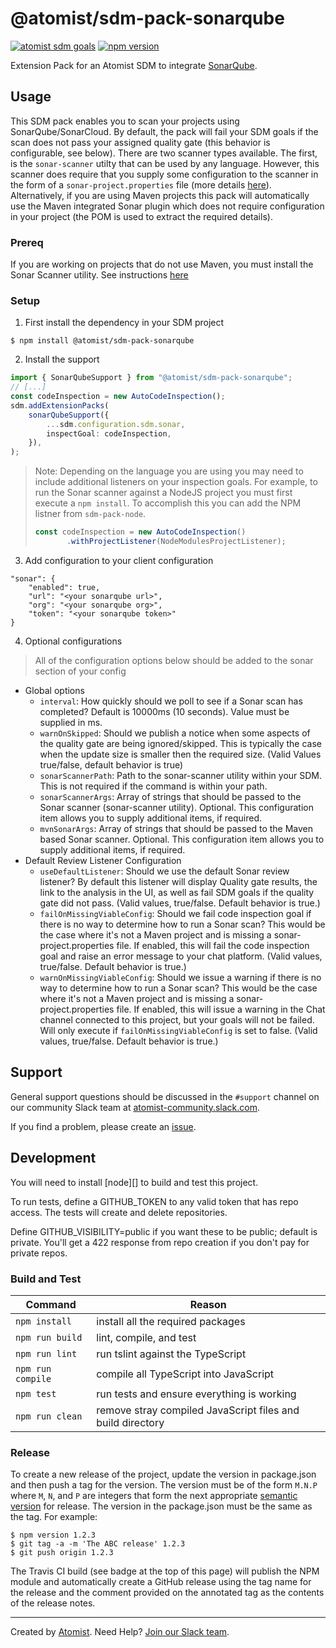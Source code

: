# @atomist/sdm-pack-sonarqube

[![atomist sdm goals](http://badge.atomist.com/T29E48P34/atomist/sdm-pack-sonarqube/4587b3f5-9c80-4fa9-a978-79e2daf89e56)](https://app.atomist.com/workspace/T29E48P34)
[![npm version](https://img.shields.io/npm/v/@atomist/sdm-pack-sonarqube.svg)](https://www.npmjs.com/package/@atomist/sdm-pack-sonarqube)

Extension Pack for an Atomist SDM to integrate [SonarQube](https://www.sonarqube.org).

## Usage
This SDM pack enables you to scan your projects using SonarQube/SonarCloud.  By default, the pack will fail your SDM goals if the scan does not pass your assigned quality gate (this behavior is configurable, see below).  There are two scanner types available.  The first, is the `sonar-scanner` utilty that can be used by any language.  However, this scanner does require that you supply some configuration to the scanner in the form of a `sonar-project.properties` file (more details [here](https://docs.sonarqube.org/display/SCAN/Analyzing+with+SonarQube+Scanner)).  Alternatively, if you are using Maven projects this pack will automatically use the Maven integrated Sonar plugin which does not require configuration in your project (the POM is used to extract the required details).

### Prereq
If you are working on projects that do not use Maven, you must install the Sonar Scanner utility.  See instructions [here](https://docs.sonarqube.org/display/SCAN/Analyzing+with+SonarQube+Scanner)

### Setup
1. First install the dependency in your SDM project

```
$ npm install @atomist/sdm-pack-sonarqube
```

2. Install the support

```ts
import { SonarQubeSupport } from "@atomist/sdm-pack-sonarqube";
// [...]
const codeInspection = new AutoCodeInspection();
sdm.addExtensionPacks(
    sonarQubeSupport({
        ...sdm.configuration.sdm.sonar,
        inspectGoal: codeInspection,
    }),
);
```

> Note: Depending on the language you are using you may need to include additional listeners on your inspection goals.  For example, to run the Sonar scanner against a NodeJS project you must first execute a `npm install`.  To accomplish this you can add the NPM listner from `sdm-pack-node`.  
> ```ts
> const codeInspection = new AutoCodeInspection()
>        .withProjectListener(NodeModulesProjectListener);

3. Add configuration to your client configuration

```
"sonar": {
    "enabled": true,
    "url": "<your sonarqube url>",
    "org": "<your sonarqube org>",
    "token": "<your sonarqube token>"
}
```

4. Optional configurations

> All of the configuration options below should be added to the sonar section of your config

* Global options
  * `interval`: How quickly should we poll to see if a Sonar scan has completed?  Default is 10000ms (10 seconds).  Value must be supplied in ms.
  * `warnOnSkipped`: Should we publish a notice when some aspects of the quality gate are being ignored/skipped.  This is typically the case when the update size is smaller then the required size.  (Valid Values true/false, default behavior is true) 
  * `sonarScannerPath`: Path to the sonar-scanner utility within your SDM.  This is not required if the command is within your path. 
  * `sonarScannerArgs`: Array of strings that should be passed to the Sonar scanner (sonar-scanner utility).  Optional.  This configuration item allows you to supply additional items, if required.
  * `mvnSonarArgs`: Array of strings that should be passed to the Maven based Sonar scanner.  Optional.  This configuration item allows you to supply additional items, if required.
* Default Review Listener Configuration
  * `useDefaultListener`: Should we use the default Sonar review listener?  By default this listener will display Quality gate results, the link to the analysis in the UI, as well as fail SDM goals if the quality gate did not pass. (Valid values, true/false.  Default behavior is true.)
  * `failOnMissingViableConfig`: Should we fail code inspection goal if there is no way to determine how to run a Sonar scan?  This would be the case where it's not a Maven project and is missing a sonar-project.properties file.  If enabled, this will fail the code inspection goal and raise an error message to your chat platform.  (Valid values, true/false.  Default behavior is true.)
  * `warnOnMissingViableConfig`: Should we issue a warning if there is no way to determine how to run a Sonar scan?  This would be the case where it's not a Maven project and is missing a sonar-project.properties file.  If enabled, this will issue a warning in the Chat channel connected to this project, but your goals will not be failed.  Will only execute if `failOnMissingViableConfig` is set to false. (Valid values, true/false.  Default behavior is true.)


## Support

General support questions should be discussed in the `#support`
channel on our community Slack team
at [atomist-community.slack.com][slack].

If you find a problem, please create an [issue][].

[issue]: https://github.com/atomist/automation-client-ts/issues

## Development

You will need to install [node][] to build and test this project.

To run tests, define a GITHUB_TOKEN to any valid token that has repo access. The tests
will create and delete repositories.

Define GITHUB_VISIBILITY=public if you want these to be public; default is private.
You'll get a 422 response from repo creation if you don't pay for private repos.

### Build and Test

Command | Reason
------- | ------
`npm install` | install all the required packages
`npm run build` | lint, compile, and test
`npm run lint` | run tslint against the TypeScript
`npm run compile` | compile all TypeScript into JavaScript
`npm test` | run tests and ensure everything is working
`npm run clean` | remove stray compiled JavaScript files and build directory

### Release

To create a new release of the project, update the version in
package.json and then push a tag for the version.  The version must be
of the form `M.N.P` where `M`, `N`, and `P` are integers that form the
next appropriate [semantic version][semver] for release.  The version
in the package.json must be the same as the tag.  For example:

[semver]: http://semver.org

```
$ npm version 1.2.3
$ git tag -a -m 'The ABC release' 1.2.3
$ git push origin 1.2.3
```

The Travis CI build (see badge at the top of this page) will publish
the NPM module and automatically create a GitHub release using the tag
name for the release and the comment provided on the annotated tag as
the contents of the release notes.

---

Created by [Atomist][atomist].
Need Help?  [Join our Slack team][slack].

[atomist]: https://atomist.com/ (Atomist - Development Automation)
[slack]: https://join.atomist.com/ (Atomist Community Slack)
